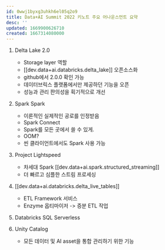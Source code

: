 ```yaml
---
id: 0wwj1byxg3uhkh6el05q2o9
title: Data+AI Summit 2022 키노트 주요 어나운스먼트 요약
desc: ''
updated: 1669900626710
created: 1667314080000
---
```


1. Delta Lake 2.0
    - Storage layer 역할
    - [[dev.data+ai.databricks.delta_lake]] 오픈소스화
    - github에서 2.0.0 확인 가능
    - 데이터브릭스 플랫폼에서만 제공하던 기능을 오픈
    - 성능과 관리 퍈의성을 획기적으로 개선

2. Spark Spark
    - 이론적인 실제적인 공로를 인정받음
    - Spark Connect
    - Spark를 모든 곳에서 쓸 수 있게.
    - OOM?
    - 씬 클라이언트에서도 Spark 사용 가능
 
3. Project Lightspeed
    - 차세대 Spark [[dev.data+ai.spark.structured_streaming]] 
    - 더 빠르고 심플한 스트림 프로세싱
 
4. [[dev.data+ai.databricks.delta_live_tables]]
    - ETL Framework 서비스
    - Enzyme 옵티마이저 -> 증분 ETL 작업
 
5. Databricks SQL Serverless
 
6. Unity Catalog
    - 모든 데이터 및 AI asset을 통합 관리하기 위한 기능